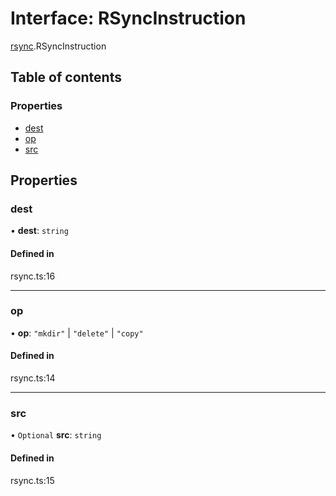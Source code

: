 # Interface: RSyncInstruction

[rsync](../wiki/rsync).RSyncInstruction

## Table of contents

### Properties

- [dest](../wiki/rsync.RSyncInstruction#dest)
- [op](../wiki/rsync.RSyncInstruction#op)
- [src](../wiki/rsync.RSyncInstruction#src)

## Properties

### dest

• **dest**: `string`

#### Defined in

rsync.ts:16

___

### op

• **op**: ``"mkdir"`` \| ``"delete"`` \| ``"copy"``

#### Defined in

rsync.ts:14

___

### src

• `Optional` **src**: `string`

#### Defined in

rsync.ts:15
